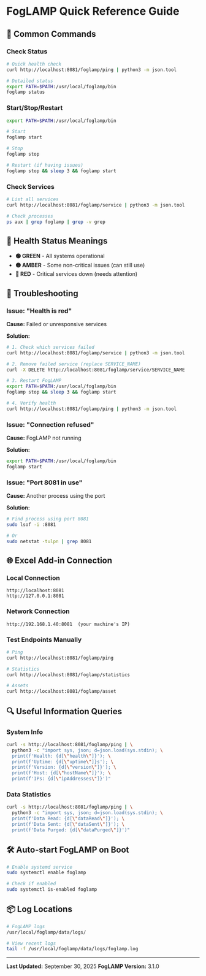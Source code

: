 # FogLAMP Quick Reference Guide

## 🚀 Common Commands

### Check Status
```bash
# Quick health check
curl http://localhost:8081/foglamp/ping | python3 -m json.tool

# Detailed status
export PATH=$PATH:/usr/local/foglamp/bin
foglamp status
```

### Start/Stop/Restart
```bash
export PATH=$PATH:/usr/local/foglamp/bin

# Start
foglamp start

# Stop
foglamp stop

# Restart (if having issues)
foglamp stop && sleep 3 && foglamp start
```

### Check Services
```bash
# List all services
curl http://localhost:8081/foglamp/service | python3 -m json.tool

# Check processes
ps aux | grep foglamp | grep -v grep
```

## 🏥 Health Status Meanings

- **🟢 GREEN** - All systems operational
- **🟡 AMBER** - Some non-critical issues (can still use)
- **🔴 RED** - Critical services down (needs attention)

## 🔧 Troubleshooting

### Issue: "Health is red"
**Cause:** Failed or unresponsive services

**Solution:**
```bash
# 1. Check which services failed
curl http://localhost:8081/foglamp/service | python3 -m json.tool

# 2. Remove failed service (replace SERVICE_NAME)
curl -X DELETE http://localhost:8081/foglamp/service/SERVICE_NAME

# 3. Restart FogLAMP
export PATH=$PATH:/usr/local/foglamp/bin
foglamp stop && sleep 3 && foglamp start

# 4. Verify health
curl http://localhost:8081/foglamp/ping | python3 -m json.tool
```

### Issue: "Connection refused"
**Cause:** FogLAMP not running

**Solution:**
```bash
export PATH=$PATH:/usr/local/foglamp/bin
foglamp start
```

### Issue: "Port 8081 in use"
**Cause:** Another process using the port

**Solution:**
```bash
# Find process using port 8081
sudo lsof -i :8081

# Or
sudo netstat -tulpn | grep 8081
```

## 🌐 Excel Add-in Connection

### Local Connection
```
http://localhost:8081
http://127.0.0.1:8081
```

### Network Connection
```
http://192.168.1.40:8081  (your machine's IP)
```

### Test Endpoints Manually
```bash
# Ping
curl http://localhost:8081/foglamp/ping

# Statistics
curl http://localhost:8081/foglamp/statistics

# Assets
curl http://localhost:8081/foglamp/asset
```

## 🔍 Useful Information Queries

### System Info
```bash
curl -s http://localhost:8081/foglamp/ping | \
  python3 -c "import sys, json; d=json.load(sys.stdin); \
  print(f'Health: {d[\"health\"]}'); \
  print(f'Uptime: {d[\"uptime\"]}s'); \
  print(f'Version: {d[\"version\"]}'); \
  print(f'Host: {d[\"hostName\"]}'); \
  print(f'IPs: {d[\"ipAddresses\"]}')"
```

### Data Statistics
```bash
curl -s http://localhost:8081/foglamp/ping | \
  python3 -c "import sys, json; d=json.load(sys.stdin); \
  print(f'Data Read: {d[\"dataRead\"]}'); \
  print(f'Data Sent: {d[\"dataSent\"]}'); \
  print(f'Data Purged: {d[\"dataPurged\"]}')"
```

## 🛠️ Auto-start FogLAMP on Boot

```bash
# Enable systemd service
sudo systemctl enable foglamp

# Check if enabled
sudo systemctl is-enabled foglamp
```

## 📦 Log Locations

```bash
# FogLAMP logs
/usr/local/foglamp/data/logs/

# View recent logs
tail -f /usr/local/foglamp/data/logs/foglamp.log
```

---

**Last Updated:** September 30, 2025
**FogLAMP Version:** 3.1.0
